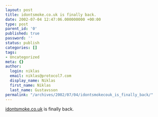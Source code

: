 ```yaml
---
layout: post
title: idontsmoke.co.uk is finally back.
date: 2002-07-04 12:47:06.000000000 +00:00
type: post
parent_id: '0'
published: true
password: ''
status: publish
categories: []
tags:
- Uncategorized
meta: {}
author:
  login: niklas
  email: niklas@protocol7.com
  display_name: Niklas
  first_name: Niklas
  last_name: Gustavsson
permalink: "/archives/2002/07/04/idontsmokecouk_is_finally_back/"
---
```

[idontsmoke.co.uk](http://idontsmoke.co.uk/) is finally back.

